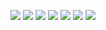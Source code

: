 ![](https://i.ibb.co/WY8t8gR/d5rkgwv-a11a9702-58d3-4e19-9508-9a1ebb252aab.gif) ![](https://i.ibb.co/Sw3qZDJN/canada-stamp-matthew-by-jrockotakudesu-d24a39u-fullview.jpg) ![](https://i.ibb.co/Hp1CcyZq/tumblr-3b96208a6dde8bfa398ce90d1f6f60c5-01921a22-250.webp) ![](https://i.ibb.co/Kp3ZtbzD/tumblr-39a94a8e906e351e71232baac48b5707-56af5c99-100.webp)  ![](https://i.ibb.co/6zWwdL8/dfwirep-e25406f1-fc1f-43b7-9729-d931d4e7f9c0.png) ![](https://i.ibb.co/mFMG3gG6/tumblr-56aa1fad068271359b5cf2adc2bfd0c8-c1c10a79-100.png) ![](https://i.ibb.co/B5n9WLDP/tumblr-7c84a4ab4a61305ba240b2236dc52934-901ea0a9-250-2.png)
